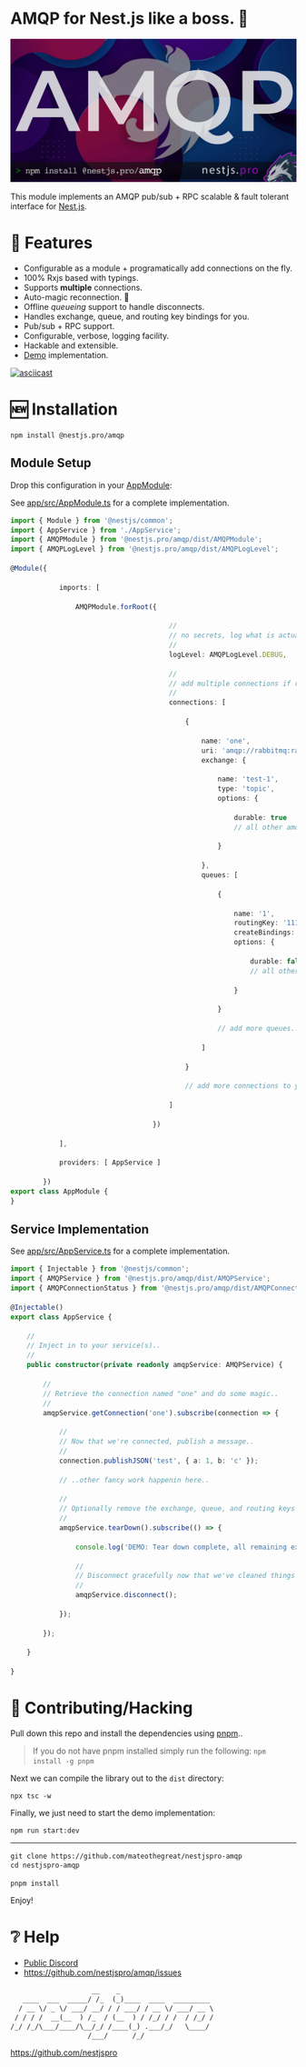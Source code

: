 # AMQP for Nest.js like a boss. 💪

![amqp](docs/amqp-hero.jpg)

This module implements an AMQP pub/sub + RPC scalable & fault tolerant interface for [Nest.js](https://nestjs.com).

# 🧰 Features

* Configurable as a module + programatically add connections on the fly.
* 100% Rxjs based with typings.
* Supports __multiple__ connections.
* Auto-magic reconnection. 🙏
* Offline _queueing_ support to handle disconnects.
* Handles exchange, queue, and routing key bindings for you.
* Pub/sub + RPC support.
* Configurable, verbose, logging facility.
* Hackable and extensible.
* [Demo](app) implementation.

[![asciicast](https://asciinema.org/a/444774.png)](https://asciinema.org/a/444774)

# 🆕 Installation

```shell
npm install @nestjs.pro/amqp
```

## Module Setup

Drop this configuration in your [AppModule](app/src/AppModule.ts):

See [app/src/AppModule.ts](app/src/AppModule.ts) for a complete implementation.

```typescript
import { Module } from '@nestjs/common';
import { AppService } from './AppService';
import { AMQPModule } from '@nestjs.pro/amqp/dist/AMQPModule';
import { AMQPLogLevel } from '@nestjs.pro/amqp/dist/AMQPLogLevel';

@Module({

            imports: [

                AMQPModule.forRoot({

                                       //
                                       // no secrets, log what is actually happening under the hood!
                                       //
                                       logLevel: AMQPLogLevel.DEBUG,

                                       //
                                       // add multiple connections if required..
                                       //
                                       connections: [

                                           {

                                               name: 'one',
                                               uri: 'amqp://rabbitmq:rabbitmq@localhost:5672',
                                               exchange: {

                                                   name: 'test-1',
                                                   type: 'topic',
                                                   options: {

                                                       durable: true
                                                       // all other amqplib options supported..

                                                   }

                                               },
                                               queues: [

                                                   {

                                                       name: '1',
                                                       routingKey: '111',
                                                       createBindings: true,
                                                       options: {

                                                           durable: false
                                                           // all other amqplib options supported..

                                                       }

                                                   }

                                                   // add more queues..

                                               ]

                                           }

                                           // add more connections to your hearts desire..

                                       ]

                                   })

            ],

            providers: [ AppService ]

        })
export class AppModule {
}
```

## Service Implementation

See [app/src/AppService.ts](app/src/AppService.ts) for a complete implementation.

```typescript
import { Injectable } from '@nestjs/common';
import { AMQPService } from '@nestjs.pro/amqp/dist/AMQPService';
import { AMQPConnectionStatus } from '@nestjs.pro/amqp/dist/AMQPConnectionStatus';

@Injectable()
export class AppService {

    //
    // Inject in to your service(s)..
    //
    public constructor(private readonly amqpService: AMQPService) {

        //
        // Retrieve the connection named "one" and do some magic..
        //
        amqpService.getConnection('one').subscribe(connection => {

            //
            // Now that we're connected, publish a message..
            //
            connection.publishJSON('test', { a: 1, b: 'c' });

            // ..other fancy work happenin here..

            //
            // Optionally remove the exchange, queue, and routing keys if you want..
            //
            amqpService.tearDown().subscribe(() => {

                console.log('DEMO: Tear down complete, all remaining exchange(s) and queue(s) removed! 🏁');

                //
                // Disconnect gracefully now that we've cleaned things up..
                //
                amqpService.disconnect();

            });

        });

    }

}
```

# 👐 Contributing/Hacking

Pull down this repo and install the dependencies using [pnpm](https://pnpm.io)..

> If you do not have pnpm installed simply run the following:
> `npm install -g pnpm`

Next we can compile the library out to the `dist` directory:

```shell
npx tsc -w
```

Finally, we just need to start the demo implementation:

```shell
npm run start:dev
```

---

```shell
git clone https://github.com/mateothegreat/nestjspro-amqp
cd nestjspro-amqp

pnpm install
```

Enjoy!

# ❔ Help

* [Public Discord](https://discord.gg/b4Mf3GVpaF)
* https://github.com/nestjspro/amqp/issues

```shell
                    __    _                       
   ____  ___  _____/ /_  (_)____  ____  _________ 
  / __ \/ _ \/ ___/ __/ / / ___/ / __ \/ ___/ __ \
 / / / /  __(__  ) /_  / (__  ) / /_/ / /  / /_/ /
/_/ /_/\___/____/\__/_/ /____(_) .___/_/   \____/ 
                   /___/      /_/                 
```

https://github.com/nestjspro
